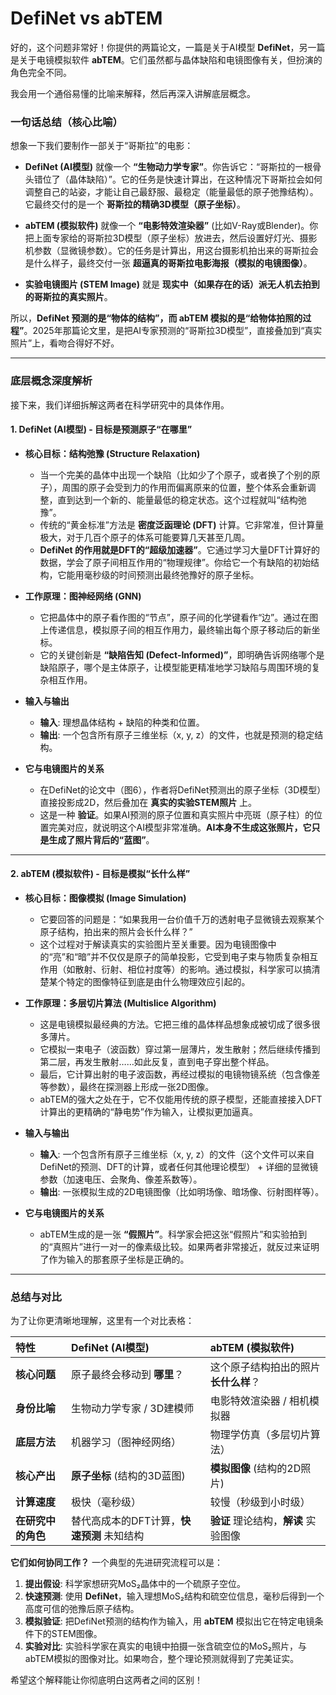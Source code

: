 # **DefiNet** vs abTEM

好的，这个问题非常好！你提供的两篇论文，一篇是关于AI模型 **DefiNet**，另一篇是关于电镜模拟软件 **abTEM**。它们虽然都与晶体缺陷和电镜图像有关，但扮演的角色完全不同。

我会用一个通俗易懂的比喻来解释，然后再深入讲解底层概念。

### 一句话总结（核心比喻）

想象一下我们要制作一部关于“哥斯拉”的电影：

*   **DefiNet (AI模型)** 就像一个 **“生物动力学专家”**。你告诉它：“哥斯拉的一根骨头错位了（晶体缺陷）”。它的任务是快速计算出，在这种情况下哥斯拉会如何调整自己的站姿，才能让自己最舒服、最稳定（能量最低的原子弛豫结构）。它最终交付的是一个 **哥斯拉的精确3D模型（原子坐标）**。

*   **abTEM (模拟软件)** 就像一个 **“电影特效渲染器”** (比如V-Ray或Blender)。你把上面专家给的哥斯拉3D模型（原子坐标）放进去，然后设置好灯光、摄影机参数（显微镜参数）。它的任务是计算出，用这台摄影机拍出来的哥斯拉会是什么样子，最终交付一张 **超逼真的哥斯拉电影海报（模拟的电镜图像）**。

*   **实验电镜图片 (STEM Image)** 就是 **现实中（如果存在的话）派无人机去拍到的哥斯拉的真实照片**。

所以，**DefiNet 预测的是“物体的结构”，而 abTEM 模拟的是“给物体拍照的过程”**。2025年那篇论文里，是把AI专家预测的“哥斯拉3D模型”，直接叠加到“真实照片”上，看吻合得好不好。

---

### 底层概念深度解析

接下来，我们详细拆解这两者在科学研究中的具体作用。

#### 1. DefiNet (AI模型) - 目标是预测原子“在哪里”

*   **核心目标：结构弛豫 (Structure Relaxation)**
    *   当一个完美的晶体中出现一个缺陷（比如少了个原子，或者换了个别的原子），周围的原子会受到力的作用而偏离原来的位置，整个体系会重新调整，直到达到一个新的、能量最低的稳定状态。这个过程就叫“结构弛豫”。
    *   传统的“黄金标准”方法是 **密度泛函理论 (DFT)** 计算。它非常准，但计算量极大，对于几百个原子的体系可能要算几天甚至几周。
    *   **DefiNet 的作用就是DFT的“超级加速器”**。它通过学习大量DFT计算好的数据，学会了原子间相互作用的“物理规律”。你给它一个有缺陷的初始结构，它能用毫秒级的时间预测出最终弛豫好的原子坐标。

*   **工作原理：图神经网络 (GNN)**
    *   它把晶体中的原子看作图的“节点”，原子间的化学键看作“边”。通过在图上传递信息，模拟原子间的相互作用力，最终输出每个原子移动后的新坐标。
    *   它的关键创新是 **“缺陷告知 (Defect-Informed)”**，即明确告诉网络哪个是缺陷原子，哪个是主体原子，让模型能更精准地学习缺陷与周围环境的复杂相互作用。

*   **输入与输出**
    *   **输入**: 理想晶体结构 + 缺陷的种类和位置。
    *   **输出**: 一个包含所有原子三维坐标（x, y, z）的文件，也就是预测的稳定结构。

*   **它与电镜图片的关系**
    *   在DefiNet的论文中（图6），作者将DefiNet预测出的原子坐标（3D模型）直接投影成2D，然后叠加在 **真实的实验STEM照片** 上。
    *   这是一种 **验证**。如果AI预测的原子位置和真实照片中亮斑（原子柱）的位置完美对应，就说明这个AI模型非常准确。**AI本身不生成这张照片，它只是生成了照片背后的“蓝图”**。



---

#### 2. abTEM (模拟软件) - 目标是模拟“长什么样”

*   **核心目标：图像模拟 (Image Simulation)**
    *   它要回答的问题是：“如果我用一台价值千万的透射电子显微镜去观察某个原子结构，拍出来的照片会长什么样？”
    *   这个过程对于解读真实的实验图片至关重要。因为电镜图像中的“亮”和“暗”并不仅仅是原子的简单投影，它受到电子束与物质复杂相互作用（如散射、衍射、相位衬度等）的影响。通过模拟，科学家可以搞清楚某个特定的图像特征到底是由什么物理效应引起的。

*   **工作原理：多层切片算法 (Multislice Algorithm)**
    *   这是电镜模拟最经典的方法。它把三维的晶体样品想象成被切成了很多很多薄片。
    *   它模拟一束电子（波函数）穿过第一层薄片，发生散射；然后继续传播到第二层，再发生散射……如此反复，直到电子穿出整个样品。
    *   最后，它计算出射的电子波函数，再经过模拟的电镜物镜系统（包含像差等参数），最终在探测器上形成一张2D图像。
    *   abTEM的强大之处在于，它不仅能用传统的原子模型，还能直接接入DFT计算出的更精确的“静电势”作为输入，让模拟更加逼真。

*   **输入与输出**
    *   **输入**: 一个包含所有原子三维坐标（x, y, z）的文件（这个文件可以来自DefiNet的预测、DFT的计算，或者任何其他理论模型） + 详细的显微镜参数（加速电压、会聚角、像差系数等）。
    *   **输出**: 一张模拟生成的2D电镜图像（比如明场像、暗场像、衍射图样等）。

*   **它与电镜图片的关系**
    *   abTEM生成的是一张 **“假照片”**。科学家会把这张“假照片”和实验拍到的“真照片”进行一对一的像素级比较。如果两者非常接近，就反过来证明了作为输入的那套原子坐标是正确的。



---

### 总结与对比

为了让你更清晰地理解，这里有一个对比表格：

| 特性               | **DefiNet (AI模型)**                       | **abTEM (模拟软件)**                  |
| :----------------- | :----------------------------------------- | :------------------------------------ |
| **核心问题**       | 原子最终会移动到 **哪里**？                | 这个原子结构拍出的照片 **长什么样**？ |
| **身份比喻**       | 生物动力学专家 / 3D建模师                  | 电影特效渲染器 / 相机模拟器           |
| **底层方法**       | 机器学习（图神经网络）                     | 物理学仿真（多层切片算法）            |
| **核心产出**       | **原子坐标** (结构的3D蓝图)                | **模拟图像** (结构的2D照片)           |
| **计算速度**       | 极快（毫秒级）                             | 较慢（秒级到小时级）                  |
| **在研究中的角色** | 替代高成本的DFT计算，**快速预测** 未知结构 | **验证** 理论结构，**解读** 实验图像  |

**它们如何协同工作？**
一个典型的先进研究流程可以是：
1.  **提出假设**: 科学家想研究MoS₂晶体中的一个硫原子空位。
2.  **快速预测**: 使用 **DefiNet**，输入理想MoS₂结构和硫空位信息，毫秒后得到一个高度可信的弛豫后原子结构。
3.  **模拟验证**: 把DefiNet预测的结构作为输入，用 **abTEM** 模拟出它在特定电镜条件下的STEM图像。
4.  **实验对比**: 实验科学家在真实的电镜中拍摄一张含硫空位的MoS₂照片，与abTEM模拟的图像对比。如果吻合，整个理论预测就得到了完美证实。

希望这个解释能让你彻底明白这两者之间的区别！